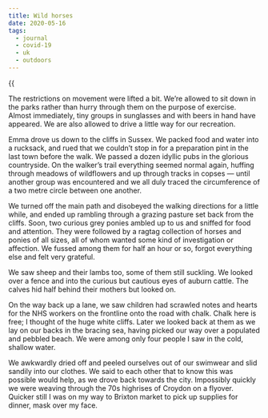 ```yaml
---
title: Wild horses
date: 2020-05-16
tags:
  - journal
  - covid-19
  - uk
  - outdoors
---
```


{{<audio src="/audio/journal/cliff-birds.m4a" caption="The sound of the birds near the sea">}}

The restrictions on movement were lifted a bit. We’re allowed to sit down in the parks rather than hurry through them on the purpose of exercise. Almost immediately, tiny groups in sunglasses and with beers in hand have appeared. We are also allowed to drive a little way for our recreation.

Emma drove us down to the cliffs in Sussex. We packed food and water into a rucksack, and rued that we couldn’t stop in for a preparation pint in the last town before the walk. We passed a dozen idyllic pubs in the glorious countryside. On the walker’s trail everything seemed normal again, huffing through meadows of wildflowers and up through tracks in copses — until another group was encountered and we all duly traced the circumference of a two metre circle between one another.

We turned off the main path and disobeyed the walking directions for a little while, and ended up rambling through a grazing pasture set back from the cliffs. Soon, two curious grey ponies ambled up to us and sniffed for food and attention. They were followed by a ragtag collection of horses and ponies of all sizes, all of whom wanted some kind of investigation or affection. We fussed among them for half an hour or so, forgot everything else and felt very grateful.

We saw sheep and their lambs too, some of them still suckling. We looked over a fence and into the curious but cautious eyes of auburn cattle. The calves hid half behind their mothers but looked on.

On the way back up a lane, we saw children had scrawled notes and hearts for the NHS workers on the frontline onto the road with chalk. Chalk here is free; I thought of the huge white cliffs. Later we looked back at them as we lay on our backs in the bracing sea, having picked our way over a populated and pebbled beach. We were among only four people I saw in the cold, shallow water.

We awkwardly dried off and peeled ourselves out of our swimwear and slid sandily into our clothes. We said to each other that to know this was possible would help, as we drove back towards the city. Impossibly quickly we were weaving through the 70s highrises of Croydon on a flyover. Quicker still I was on my way to Brixton market to pick up supplies for dinner, mask over my face.

